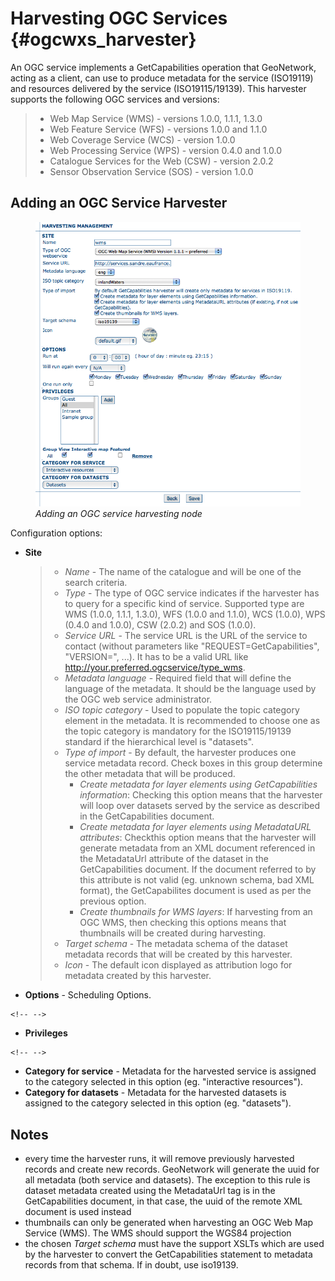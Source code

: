 # Harvesting OGC Services {#ogcwxs_harvester}

An OGC service implements a GetCapabilities operation that GeoNetwork, acting as a client, can use to produce metadata for the service (ISO19119) and resources delivered by the service (ISO19115/19139). This harvester supports the following OGC services and versions:

> -   Web Map Service (WMS) - versions 1.0.0, 1.1.1, 1.3.0
> -   Web Feature Service (WFS) - versions 1.0.0 and 1.1.0
> -   Web Coverage Service (WCS) - version 1.0.0
> -   Web Processing Service (WPS) - version 0.4.0 and 1.0.0
> -   Catalogue Services for the Web (CSW) - version 2.0.2
> -   Sensor Observation Service (SOS) - version 1.0.0

## Adding an OGC Service Harvester

<figure>
<img src="web-harvesting-ogc.png" alt="web-harvesting-ogc.png" />
<figcaption><em>Adding an OGC service harvesting node</em></figcaption>
</figure>

Configuration options:

-   **Site**

    > -   *Name* - The name of the catalogue and will be one of the search criteria.
    > -   *Type* - The type of OGC service indicates if the harvester has to query for a specific kind of service. Supported type are WMS (1.0.0, 1.1.1, 1.3.0), WFS (1.0.0 and 1.1.0), WCS (1.0.0), WPS (0.4.0 and 1.0.0), CSW (2.0.2) and SOS (1.0.0).
    > -   *Service URL* - The service URL is the URL of the service to contact (without parameters like "REQUEST=GetCapabilities", "VERSION=", \...). It has to be a valid URL like <http://your.preferred.ogcservice/type_wms>.
    > -   *Metadata language* - Required field that will define the language of the metadata. It should be the language used by the OGC web service administrator.
    > -   *ISO topic category* - Used to populate the topic category element in the metadata. It is recommended to choose one as the topic category is mandatory for the ISO19115/19139 standard if the hierarchical level is "datasets".
    > -   *Type of import* - By default, the harvester produces one service metadata record. Check boxes in this group determine the other metadata that will be produced.
    >     -   *Create metadata for layer elements using GetCapabilities information*: Checking this option means that the harvester will loop over datasets served by the service as described in the GetCapabilities document.
    >     -   *Create metadata for layer elements using MetadataURL attributes*: Checkthis option means that the harvester will generate metadata from an XML document referenced in the MetadataUrl attribute of the dataset in the GetCapabilities document. If the document referred to by this attribute is not valid (eg. unknown schema, bad XML format), the GetCapabilites document is used as per the previous option.
    >     -   *Create thumbnails for WMS layers*: If harvesting from an OGC WMS, then checking this options means that thumbnails will be created during harvesting.
    > -   *Target schema* - The metadata schema of the dataset metadata records that will be created by this harvester.
    > -   *Icon* - The default icon displayed as attribution logo for metadata created by this harvester.

-   **Options** - Scheduling Options.

```{=html}
<!-- -->
```
-   **Privileges**

```{=html}
<!-- -->
```
-   **Category for service** - Metadata for the harvested service is assigned to the category selected in this option (eg. "interactive resources").
-   **Category for datasets** - Metadata for the harvested datasets is assigned to the category selected in this option (eg. "datasets").

## Notes

-   every time the harvester runs, it will remove previously harvested records and create new records. GeoNetwork will generate the uuid for all metadata (both service and datasets). The exception to this rule is dataset metadata created using the MetadataUrl tag is in the GetCapabilities document, in that case, the uuid of the remote XML document is used instead
-   thumbnails can only be generated when harvesting an OGC Web Map Service (WMS). The WMS should support the WGS84 projection
-   the chosen *Target schema* must have the support XSLTs which are used by the harvester to convert the GetCapabilities statement to metadata records from that schema. If in doubt, use iso19139.
